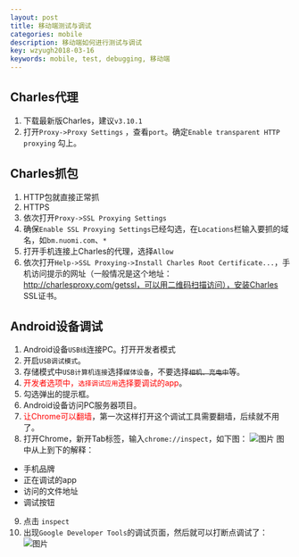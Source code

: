 ```yaml
---
layout: post
title: 移动端测试与调试
categories: mobile
description: 移动端如何进行测试与调试
key: wzyugh2018-03-16
keywords: mobile, test, debugging, 移动端
---
```




## Charles代理
1. 下载最新版Charles，建议`v3.10.1`
2. 打开`Proxy->Proxy Settings` ，查看`port`。确定`Enable transparent HTTP proxying` 勾上。

## Charles抓包
 1. HTTP包就直接正常抓
 2. HTTPS
 1. 依次打开`Proxy->SSL Proxying Settings`
 2. 确保`Enable SSL Proxying Settings`已经勾选，在`Locations`栏输入要抓的域名，如`bm.nuomi.com`、`*`
 3. 打开手机连接上Charles的代理，选择`Allow`
 4. 依次打开`Help->SSL Proxying->Install Charles Root Certificate...`，手机访问提示的网址（一般情况是这个地址：http://charlesproxy.com/getssl，可以用二维码扫描访问），安装Charles SSL证书。
 

## Android设备调试

1. Android设备`USB线`连接PC。打开开发者模式
 2. 开启`USB调试模式`。
 3. 存储模式中`USB计算机连接`选择`媒体设备`，不要选择~~`相机、充电中`~~等。
 4. <font color="red">开发者选项中，`选择调试应用`选择要调试的app</font>。
 5. 勾选弹出的提示框。
6. Android设备访问PC服务器项目。
7. <font color="red">让Chrome可以翻墙</font>，第一次这样打开这个调试工具需要翻墙，后续就不用了。
8. 打开Chrome，新开Tab标签，输入`chrome://inspect`，如下图：
![图片](http://bos.nj.bpc.baidu.com/v1/agroup/dc4acc57fda015ac5456cb7562bb8071caa5bc8d)
图中从上到下的解释：

 - 手机品牌
 - 正在调试的app
 - 访问的文件地址
 - 调试按钮
 
9. 点击 `inspect`
10. 出现`Google Developer Tools`的调试页面，然后就可以打断点调试了：
![图片](http://bos.nj.bpc.baidu.com/v1/agroup/0c720d98e57a42a99dd9e9b3556781c361127b51)
